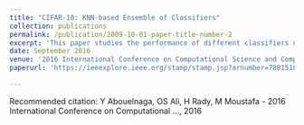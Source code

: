 ```yaml
---
title: "CIFAR-10: KNN-based Ensemble of Classifiers"
collection: publications
permalink: /publication/2009-10-01-paper-title-number-2
excerpt: 'This paper studies the performance of different classifiers on the CIFAR-10 dataset, and build an ensemble of classifiers to reach a better performance.'
date: September 2016
venue: '2016 International Conference on Computational Science and Computational Intelligence'
paperurl: 'https://ieeexplore.ieee.org/stamp/stamp.jsp?arnumber=7881518'

---
```


Recommended citation: Y Abouelnaga, OS Ali, H Rady, M Moustafa - 2016 International Conference on Computational …, 2016
